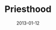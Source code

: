 ---
layout: message
category: message
series: "Saints & Scoundrels"
title: "Priesthood"
date: 2013-01-12
audio-description: "Brian Tome talks about priesthood."
audio: "http://www.crossroads.net/players/media/hq/saintsandscoundrels-02.mp3"
audio-title: "Priesthood"
audio-duration: "46&#58;00"
program-description: "Program"
program: "http://www.crossroads.net/players/media/hq/01_12-13_13Program_Lo.pdf"
program-title: "Priesthood"
video-description: "Brian Tome talks about priesthood."
video-title: "Priesthood"
video: "https://s3.amazonaws.com/crossroadsvideomessages/saintsandscoundrels-02.mp4"
video-poster: "https://www.crossroads.net/uploadedfiles/saintsandscoundrels-02-still.jpg"
---